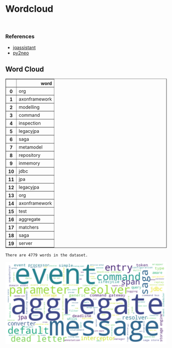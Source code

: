 # Wordcloud
<br>  

### References
- [jqassistant](https://jqassistant.org)
- [py2neo](https://py2neo.org/2021.1/)





## Word Cloud




<div>
<table border="1" class="dataframe">
  <thead>
    <tr style="text-align: right;">
      <th></th>
      <th>word</th>
    </tr>
  </thead>
  <tbody>
    <tr>
      <th>0</th>
      <td>org</td>
    </tr>
    <tr>
      <th>1</th>
      <td>axonframework</td>
    </tr>
    <tr>
      <th>2</th>
      <td>modelling</td>
    </tr>
    <tr>
      <th>3</th>
      <td>command</td>
    </tr>
    <tr>
      <th>4</th>
      <td>inspection</td>
    </tr>
    <tr>
      <th>5</th>
      <td>legacyjpa</td>
    </tr>
    <tr>
      <th>6</th>
      <td>saga</td>
    </tr>
    <tr>
      <th>7</th>
      <td>metamodel</td>
    </tr>
    <tr>
      <th>8</th>
      <td>repository</td>
    </tr>
    <tr>
      <th>9</th>
      <td>inmemory</td>
    </tr>
    <tr>
      <th>10</th>
      <td>jdbc</td>
    </tr>
    <tr>
      <th>11</th>
      <td>jpa</td>
    </tr>
    <tr>
      <th>12</th>
      <td>legacyjpa</td>
    </tr>
    <tr>
      <th>13</th>
      <td>org</td>
    </tr>
    <tr>
      <th>14</th>
      <td>axonframework</td>
    </tr>
    <tr>
      <th>15</th>
      <td>test</td>
    </tr>
    <tr>
      <th>16</th>
      <td>aggregate</td>
    </tr>
    <tr>
      <th>17</th>
      <td>matchers</td>
    </tr>
    <tr>
      <th>18</th>
      <td>saga</td>
    </tr>
    <tr>
      <th>19</th>
      <td>server</td>
    </tr>
  </tbody>
</table>
</div>



    There are 4779 words in the dataset.



    
![png](Wordcloud_files/Wordcloud_10_1.png)
    

